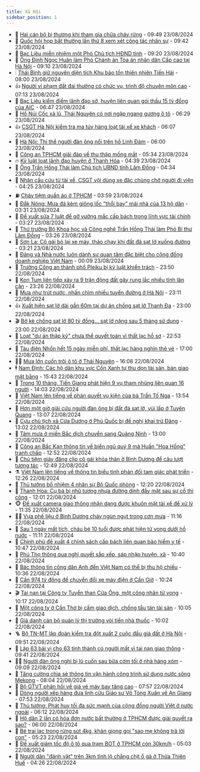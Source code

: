 ```yaml
---
title: Xã Hội
sidebar_position: 1
---
```


<!-- dantri-xa-hoi:START -->
- 🫣 [Hai cán bộ bị thương khi tham gia chữa cháy rừng](https://dantri.com.vn/xa-hoi/hai-can-bo-bi-thuong-khi-tham-gia-chua-chay-rung-20240823161653469.htm) - 09:49 23/08/2024
- 💼 [Quốc hội họp bất thường lần thứ 8 xem xét công tác nhân sự](https://dantri.com.vn/xa-hoi/quoc-hoi-hop-bat-thuong-lan-thu-8-xem-xet-cong-tac-nhan-su-20240823163358180.htm) - 09:42 23/08/2024
- 🎊 [Bạc Liêu miễn nhiệm một Phó Chủ tịch HĐND tỉnh](https://dantri.com.vn/xa-hoi/bac-lieu-mien-nhiem-mot-pho-chu-tich-hdnd-tinh-20240823145537151.htm) - 09:20 23/08/2024
- 🙉 [Ông Đinh Ngọc Huân làm Phó Chánh án Tòa án nhân dân Cấp cao tại Hà Nội](https://dantri.com.vn/xa-hoi/ong-dinh-ngoc-huan-lam-pho-chanh-an-toa-an-nhan-dan-cap-cao-tai-ha-noi-20240823150207746.htm) - 09:10 23/08/2024
- 🕯 [Thái Bình giữ nguyên diện tích Khu bảo tồn thiên nhiên Tiền Hải](https://dantri.com.vn/xa-hoi/thai-binh-giu-nguyen-dien-tich-khu-bao-ton-thien-nhien-tien-hai-20240823145324456.htm) - 08:00 23/08/2024
- 👍 [Người vi phạm đất đai thường có chức vụ, trình độ chuyên môn cao](https://dantri.com.vn/xa-hoi/nguoi-vi-pham-dat-dai-thuong-co-chuc-vu-trinh-do-chuyen-mon-cao-20240823140307577.htm) - 07:13 23/08/2024
- 🤖 [Bạc Liêu kiểm điểm lãnh đạo sở, huyện liên quan gói thầu 15 tỷ đồng của AIC](https://dantri.com.vn/xa-hoi/bac-lieu-kiem-diem-lanh-dao-so-huyen-lien-quan-goi-thau-15-ty-dong-cua-aic-20240823112513003.htm) - 06:47 23/08/2024
- 🙉 [Hồ Núi Cốc xả lũ, Thái Nguyên có nơi ngập ngang gương ô tô](https://dantri.com.vn/xa-hoi/ho-nui-coc-xa-lu-thai-nguyen-co-noi-ngap-ngang-guong-o-to-20240823131530012.htm) - 06:29 23/08/2024
- 👍 [CSGT Hà Nội kiểm tra ma túy hàng loạt tài xế xe khách](https://dantri.com.vn/xa-hoi/csgt-ha-noi-kiem-tra-ma-tuy-hang-loat-tai-xe-xe-khach-20240823111729649.htm) - 06:07 23/08/2024
- 🗽 [Hà Nội: Thi thể người đàn ông nổi trên hồ Linh Đàm](https://dantri.com.vn/xa-hoi/ha-noi-thi-the-nguoi-dan-ong-noi-tren-ho-linh-dam-20240823115118029.htm) - 06:00 23/08/2024
- 🗽 [Công an TPHCM giải đáp về thu thập mống mắt](https://dantri.com.vn/xa-hoi/cong-an-tphcm-giai-dap-ve-thu-thap-mong-mat-20240823114633098.htm) - 05:34 23/08/2024
- 🔥 [Kỷ luật loạt lãnh đạo huyện ở Thanh Hóa](https://dantri.com.vn/xa-hoi/ky-luat-loat-lanh-dao-huyen-o-thanh-hoa-20240823105539755.htm) - 04:39 23/08/2024
- 🦒 [Ông Trần Hồng Thái làm Chủ tịch UBND tỉnh Lâm Đồng](https://dantri.com.vn/xa-hoi/ong-tran-hong-thai-lam-chu-tich-ubnd-tinh-lam-dong-20240823092517222.htm) - 04:34 23/08/2024
- 🧐 [Nhận cầu cứu từ tài xế, CSGT vội dùng xe đặc chủng chở người đi viện](https://dantri.com.vn/xa-hoi/nhan-cau-cuu-tu-tai-xe-csgt-voi-dung-xe-dac-chung-cho-nguoi-di-vien-20240823105202045.htm) - 04:25 23/08/2024
- ⛽️ [Cháy tiệm quần áo ở TPHCM](https://dantri.com.vn/xa-hoi/chay-tiem-quan-ao-o-tphcm-20240823101537837.htm) - 03:59 23/08/2024
- 🚀 [Đắk Nông: Mưa đá kèm giông lốc &quot;thổi bay&quot; mái nhà của 13 hộ dân](https://dantri.com.vn/xa-hoi/dak-nong-mua-da-kem-giong-loc-thoi-bay-mai-nha-cua-13-ho-dan-20240823093003563.htm) - 03:31 23/08/2024
- 🦒 [Đề xuất sửa 7 luật để gỡ vướng mắc cấp bách trong lĩnh vực tài chính](https://dantri.com.vn/xa-hoi/de-xuat-sua-7-luat-de-go-vuong-mac-cap-bach-trong-linh-vuc-tai-chinh-20240823094051954.htm) - 03:27 23/08/2024
- 🦅 [Thứ trưởng Bộ Khoa học và Công nghệ Trần Hồng Thái làm Phó Bí thư Lâm Đồng](https://dantri.com.vn/xa-hoi/thu-truong-bo-khoa-hoc-va-cong-nghe-tran-hong-thai-lam-pho-bi-thu-lam-dong-20240823095528028.htm) - 03:26 23/08/2024
- 🚀 [Sơn La: Cô gái bỏ lại xe máy, tháo chạy khi đất đá sạt lở xuống đường](https://dantri.com.vn/xa-hoi/son-la-co-gai-bo-lai-xe-may-thao-chay-khi-dat-da-sat-lo-xuong-duong-20240823101446400.htm) - 03:21 23/08/2024
- 🦅 [Đảng và Nhà nước luôn dành sự quan tâm đặc biệt cho cộng đồng doanh nghiệp Việt Nam](https://dantri.com.vn/xa-hoi/dang-va-nha-nuoc-luon-danh-su-quan-tam-dac-biet-cho-cong-dong-doanh-nghiep-viet-nam-20240823070857434.htm) - 00:09 23/08/2024
- 🤠 [Trưởng Công an thành phố Pleiku bị kỷ luật khiển trách](https://dantri.com.vn/xa-hoi/truong-cong-an-thanh-pho-pleiku-bi-ky-luat-khien-trach-20240823061912880.htm) - 23:50 22/08/2024
- 💄 [Kon Tum liên tiếp xảy ra 9 trận động đất gây rung lắc nhiều tỉnh lân cận](https://dantri.com.vn/xa-hoi/kon-tum-lien-tiep-xay-ra-9-tran-dong-dat-gay-rung-lac-nhieu-tinh-lan-can-20240823054932645.htm) - 23:26 22/08/2024
- 🥷 [Mưa như trút nước, nhấn chìm nhiều tuyến đường ở Hà Nội](https://dantri.com.vn/xa-hoi/mua-nhu-trut-nuoc-nhan-chim-nhieu-tuyen-duong-o-ha-noi-20240823005957568.htm) - 23:11 22/08/2024
- 👍 [Xuất hiện sạt lở dài gần 60m tại dự án chống sạt lở Thanh Đa](https://dantri.com.vn/xa-hoi/xuat-hien-sat-lo-dai-gan-60m-tai-du-an-chong-sat-lo-thanh-da-20240822142514505.htm) - 23:00 22/08/2024
- 🎬 [Bờ kè chống sạt lở 80 tỷ đồng... sạt lở nặng sau 5 tháng sử dụng](https://dantri.com.vn/xa-hoi/bo-ke-chong-sat-lo-80-ty-dong-sat-lo-nang-sau-5-thang-su-dung-20240822161007333.htm) - 23:00 22/08/2024
- 🦒 [Loạt &quot;dự án thập kỷ&quot; chưa thể quyết toán vì thất lạc hồ sơ](https://dantri.com.vn/xa-hoi/loat-du-an-thap-ky-chua-the-quyet-toan-vi-that-lac-ho-so-20240822164815472.htm) - 22:53 22/08/2024
- 🌊 [Tàu điện Nhổn hết 15 ngày miễn phí, thất lạc hàng nghìn thẻ vé](https://dantri.com.vn/xa-hoi/tau-dien-nhon-het-15-ngay-mien-phi-that-lac-hang-nghin-the-ve-20240822222749256.htm) - 17:00 22/08/2024
- 🧑‍💻 [Mưa lớn cuốn trôi ô tô ở Thái Nguyên](https://dantri.com.vn/xa-hoi/mua-lon-cuon-troi-o-to-o-thai-nguyen-20240822225817332.htm) - 16:08 22/08/2024
- 🕴 [Nam Định: Các hộ dân khu vực Cồn Xanh tự thu dọn tài sản, bàn giao mặt bằng](https://dantri.com.vn/xa-hoi/nam-dinh-cac-ho-dan-khu-vuc-con-xanh-tu-thu-don-tai-san-ban-giao-mat-bang-20240822222410025.htm) - 15:43 22/08/2024
- 🤔 [Trong 10 tháng, Tiền Giang phát hiện 9 vụ tham nhũng liên quan 16 người](https://dantri.com.vn/xa-hoi/trong-10-thang-tien-giang-phat-hien-9-vu-tham-nhung-lien-quan-16-nguoi-20240822191745903.htm) - 14:03 22/08/2024
- 💄 [Việt Nam lên tiếng về phán quyết vụ kiện của bà Trần Tố Nga](https://dantri.com.vn/xa-hoi/viet-nam-len-tieng-ve-phan-quyet-vu-kien-cua-ba-tran-to-nga-20240822181744002.htm) - 13:54 22/08/2024
- 🧠 [Hơn một giờ giải cứu người đàn ông bị đất đá sạt lở, vùi lấp ở Tuyên Quang](https://dantri.com.vn/xa-hoi/hon-mot-gio-giai-cuu-nguoi-dan-ong-bi-dat-da-sat-lo-vui-lap-o-tuyen-quang-20240822195717884.htm) - 13:07 22/08/2024
- 🦣 [Cựu chủ tịch xã Cửa Dương ở Phú Quốc bị đề nghị khai trừ Đảng](https://dantri.com.vn/xa-hoi/cuu-chu-tich-xa-cua-duong-o-phu-quoc-bi-de-nghi-khai-tru-dang-20240822192551535.htm) - 13:02 22/08/2024
- 💫 [Tâm mưa ở miền Bắc dịch chuyển sang Quảng Ninh](https://dantri.com.vn/xa-hoi/tam-mua-o-mien-bac-dich-chuyen-sang-quang-ninh-20240822193823377.htm) - 13:00 22/08/2024
- 🚀 [Công an Bắc Kạn thông tin về biển ngũ quý 9 mà Huấn &quot;Hoa Hồng&quot; tranh chấp](https://dantri.com.vn/xa-hoi/cong-an-bac-kan-thong-tin-ve-bien-ngu-quy-9-ma-huan-hoa-hong-tranh-chap-20240822194635018.htm) - 12:52 22/08/2024
- 🤔 [Chủ tiệm giày đăng clip cô gái khỏa thân ở Bình Dương để câu lượt tương tác](https://dantri.com.vn/xa-hoi/chu-tiem-giay-dang-clip-co-gai-khoa-than-o-binh-duong-de-cau-luot-tuong-tac-20240822192649110.htm) - 12:49 22/08/2024
- ⚗️ [Việt Nam lên tiếng về thông tin biểu tình phản đối tam giác phát triển](https://dantri.com.vn/xa-hoi/viet-nam-len-tieng-ve-thong-tin-bieu-tinh-phan-doi-tam-giac-phat-trien-20240822175038718.htm) - 12:26 22/08/2024
- 🫶 [Thủ tướng bổ nhiệm 4 nhân sự Bộ Quốc phòng](https://dantri.com.vn/xa-hoi/thu-tuong-bo-nhiem-4-nhan-su-bo-quoc-phong-20240822191112907.htm) - 12:20 22/08/2024
- 🌮 [Thanh Hóa: Cụ bà bị nhũ tương nhựa đường dính đầy mặt sau sự cố thi công](https://dantri.com.vn/xa-hoi/thanh-hoa-cu-ba-bi-nhu-tuong-nhua-duong-dinh-day-mat-sau-su-co-thi-cong-20240822181419227.htm) - 12:01 22/08/2024
- 🐵 [Đề xuất camera giao thông nhận dạng được khuôn mặt tài xế để xử lý](https://dantri.com.vn/xa-hoi/de-xuat-camera-giao-thong-nhan-dang-duoc-khuon-mat-tai-xe-de-xu-ly-20240822183059313.htm) - 11:35 22/08/2024
- 🧑‍🏫 [Vựa phế liệu ở Bình Dương cháy ngùn ngụt trong cơn mưa](https://dantri.com.vn/xa-hoi/vua-phe-lieu-o-binh-duong-chay-ngun-ngut-trong-con-mua-20240822180848713.htm) - 11:16 22/08/2024
- 💫 [Sau 1 ngày mất tích, cháu bé 10 tuổi được phát hiện tử vong dưới hồ nước](https://dantri.com.vn/xa-hoi/sau-1-ngay-mat-tich-chau-be-10-tuoi-duoc-phat-hien-tu-vong-duoi-ho-nuoc-20240822175642822.htm) - 11:11 22/08/2024
- 🦩 [Chính phủ đề xuất 4 chính sách cấp bách liên quan bảo hiểm y tế](https://dantri.com.vn/xa-hoi/chinh-phu-de-xuat-4-chinh-sach-cap-bach-lien-quan-bao-hiem-y-te-20240822173149038.htm) - 10:47 22/08/2024
- 🦄 [Phú Thọ thông qua nghị quyết sắp xếp, sáp nhập huyện, xã](https://dantri.com.vn/xa-hoi/phu-tho-thong-qua-nghi-quyet-sap-xep-sap-nhap-huyen-xa-20240822173031109.htm) - 10:40 22/08/2024
- 💂 [Bác thông tin công dân Anh đến Việt Nam có thể bị thu hộ chiếu](https://dantri.com.vn/xa-hoi/bac-thong-tin-cong-dan-anh-den-viet-nam-co-the-bi-thu-ho-chieu-20240822173407790.htm) - 10:36 22/08/2024
- 💄 [Cần 974 tỷ đồng để chuyển đổi xe máy điện ở Cần Giờ](https://dantri.com.vn/xa-hoi/can-974-ty-dong-de-chuyen-doi-xe-may-dien-o-can-gio-20240822171301081.htm) - 10:24 22/08/2024
- 🎬 [Tai nạn tại Công ty Tuyển than Cửa Ông, một công nhân tử vong](https://dantri.com.vn/xa-hoi/tai-nan-tai-cong-ty-tuyen-than-cua-ong-mot-cong-nhan-tu-vong-20240822165800386.htm) - 10:17 22/08/2024
- 👀 [Một công ty ở Cần Thơ bị cấm giao dịch, chống tẩu tán tài sản](https://dantri.com.vn/xa-hoi/mot-cong-ty-o-can-tho-bi-cam-giao-dich-chong-tau-tan-tai-san-20240822152749689.htm) - 10:05 22/08/2024
- 💃 [Giả danh cán bộ quản lý thị trường vòi tiền nhà thuốc](https://dantri.com.vn/xa-hoi/gia-danh-can-bo-quan-ly-thi-truong-voi-tien-nha-thuoc-20240822162927772.htm) - 10:02 22/08/2024
- 🪜 [Bộ TN-MT lập đoàn kiểm tra đột xuất 2 cuộc đấu giá đất ở Hà Nội](https://dantri.com.vn/xa-hoi/bo-tn-mt-lap-doan-kiem-tra-dot-xuat-2-cuoc-dau-gia-dat-o-ha-noi-20240822164130789.htm) - 09:51 22/08/2024
- 📝 [Lập 63 bài vị cho 63 tỉnh thành có người mất vì tai nạn giao thông](https://dantri.com.vn/xa-hoi/lap-63-bai-vi-cho-63-tinh-thanh-co-nguoi-mat-vi-tai-nan-giao-thong-20240822162409338.htm) - 09:41 22/08/2024
- 🧑‍💻 [Người đàn ông nghi bị lũ cuốn sau bữa cơm tối ở nhà hàng xóm](https://dantri.com.vn/xa-hoi/nguoi-dan-ong-nghi-bi-lu-cuon-sau-bua-com-toi-o-nha-hang-xom-20240822154842012.htm) - 09:09 22/08/2024
- 👺 [Tăng cường chia sẻ thông tin vận hành công trình sử dụng nước sông Mekong](https://dantri.com.vn/xa-hoi/tang-cuong-chia-se-thong-tin-van-hanh-cong-trinh-su-dung-nuoc-song-mekong-20240822143844036.htm) - 08:04 22/08/2024
- 🌮 [Bộ GTVT phản hồi về giá vé máy bay tăng cao](https://dantri.com.vn/xa-hoi/bo-gtvt-phan-hoi-ve-gia-ve-may-bay-tang-cao-20240822143540096.htm) - 07:57 22/08/2024
- 🤭 [Dòng người xếp hàng đưa linh cữu Giáo sư Võ Tòng Xuân về An Giang](https://dantri.com.vn/xa-hoi/dong-nguoi-xep-hang-dua-linh-cuu-giao-su-vo-tong-xuan-ve-an-giang-20240822140945924.htm) - 07:53 22/08/2024
- 💪 [Thủ tướng: Phát huy tối đa sức mạnh của cộng đồng người Việt ở nước ngoài](https://dantri.com.vn/xa-hoi/thu-tuong-phat-huy-toi-da-suc-manh-cua-cong-dong-nguoi-viet-o-nuoc-ngoai-20240822124942860.htm) - 06:12 22/08/2024
- 🧰 [Hộ dân 2 lần có hóa đơn nước bất thường ở TPHCM được giải quyết ra sao?](https://dantri.com.vn/xa-hoi/ho-dan-2-lan-co-hoa-don-nuoc-bat-thuong-o-tphcm-duoc-giai-quyet-ra-sao-20240822103047510.htm) - 06:00 22/08/2024
- 🤡 [Bé trai lạc trong rừng sút 4kg, khản giọng gọi &quot;sao mẹ không trả lời con&quot;](https://dantri.com.vn/xa-hoi/be-trai-lac-trong-rung-sut-4kg-khan-giong-goi-sao-me-khong-tra-loi-con-20240822115333637.htm) - 05:23 22/08/2024
- 🦆 [Đề xuất giảm tốc độ ô tô qua trạm BOT ở TPHCM còn 30km/h](https://dantri.com.vn/xa-hoi/de-xuat-giam-toc-do-o-to-qua-tram-bot-o-tphcm-con-30kmh-20240822114747275.htm) - 05:03 22/08/2024
- 🦍 [Người dân &quot;đánh vật&quot; trên 3km tỉnh lộ chằng chịt ổ gà ở Thừa Thiên Huế](https://dantri.com.vn/xa-hoi/nguoi-dan-danh-vat-tren-3km-tinh-lo-chang-chit-o-ga-o-thua-thien-hue-20240822094854966.htm) - 04:26 22/08/2024<!-- dantri-xa-hoi:END -->
